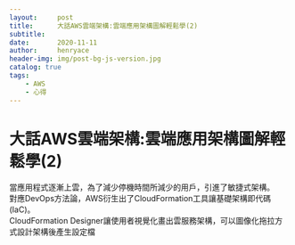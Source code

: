 ```yaml
---
layout:     post
title:      大話AWS雲端架構:雲端應用架構圖解輕鬆學(2)
subtitle:   
date:       2020-11-11
author:     henryace
header-img: img/post-bg-js-version.jpg
catalog: true
tags:
    - AWS
    - 心得
---
```

# 大話AWS雲端架構:雲端應用架構圖解輕鬆學(2)

當應用程式逐漸上雲，為了減少停機時間所減少的用戶，引進了敏捷式架構。<br>
對應DevOps方法論，AWS衍生出了CloudFormation工具讓基礎架構即代碼(IaC)。<br>
CloudFormation Designer讓使用者視覺化畫出雲服務架構，可以圖像化拖拉方式設計架構後產生設定檔<br>